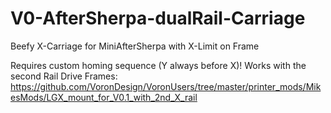 # V0-AfterSherpa-dualRail-Carriage
Beefy X-Carriage for MiniAfterSherpa with X-Limit on Frame

Requires custom homing sequence (Y always before X)!
Works with the second Rail Drive Frames: https://github.com/VoronDesign/VoronUsers/tree/master/printer_mods/MikesMods/LGX_mount_for_V0.1_with_2nd_X_rail
